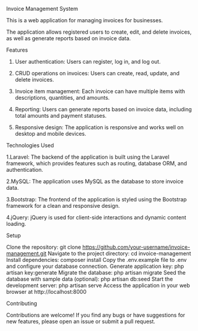 Invoice Management System

This is a web application for managing invoices for businesses. 

The application allows registered users to create, edit, and delete invoices, as well as generate reports based on invoice data.

Features

1. User authentication: Users can register, log in, and log out.

2. CRUD operations on invoices: Users can create, read, update, and delete invoices.

3. Invoice item management: Each invoice can have multiple items with descriptions, quantities, and amounts.

4. Reporting: Users can generate reports based on invoice data, including total amounts and payment statuses.

5. Responsive design: The application is responsive and works well on desktop and mobile devices.



Technologies Used


1.Laravel: The backend of the application is built using the Laravel framework, which provides features such as routing, database ORM, and authentication.

2.MySQL: The application uses MySQL as the database to store invoice data.

3.Bootstrap: The frontend of the application is styled using the Bootstrap framework for a clean and responsive design.

4.jQuery: jQuery is used for client-side interactions and dynamic content loading.


Setup


Clone the repository: git clone https://github.com/your-username/invoice-management.git
Navigate to the project directory: cd invoice-management
Install dependencies: composer install
Copy the .env.example file to .env and configure your database connection.
Generate application key: php artisan key:generate
Migrate the database: php artisan migrate
Seed the database with sample data (optional): php artisan db:seed
Start the development server: php artisan serve
Access the application in your web browser at http://localhost:8000


Contributing

Contributions are welcome! If you find any bugs or have suggestions for new features, please open an issue or submit a pull request.
